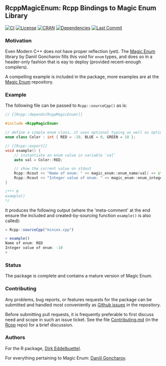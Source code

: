 
## RcppMagicEnum: Rcpp Bindings to Magic Enum Library

[![CI](https://github.com/eddelbuettel/rcppmagicenum/workflows/ci/badge.svg)](https://github.com/eddelbuettel/rcppmagicenum/actions?query=workflow%3Aci)
[![License](https://img.shields.io/badge/License-MIT-orange.svg)](https://opensource.org/licenses/MIT)
[![CRAN](https://www.r-pkg.org/badges/version/RcppMagicEnum)](https://cran.r-project.org/package=RcppMagicEnum)
[![Dependencies](https://tinyverse.netlify.app/badge/RcppMagicEnum)](https://cran.r-project.org/package=RcppMagicEnum)
[![Last Commit](https://img.shields.io/github/last-commit/eddelbuettel/rcppmagicenum)](https://github.com/eddelbuettel/rcppmagicenum)

### Motivation

Even Modern C++ does not have proper reflection (yet). The [Magic Enum][magic enum] library by
Daniil Goncharov fills this void for `enum` types, and does so in a header-only fashion that is eay
to deploy (provided recent-enough compilers).

A compelling example is included in the package, more examples are at the [Magic Enum][magic enum]
repository.

### Example

The following file can be passed to `Rcpp::sourceCpp()` as is:

```c++
// [[Rcpp::depends(RcppMagicEnum)]]

#include <RcppMagicEnum>

// define a simple enum class, it uses optional typing as well as optional assigned values
enum class Color : int { RED = -10, BLUE = 0, GREEN = 10 };

// [[Rcpp::export]]
void example() {
    // instantiate an enum value in variable 'val'
    auto val = Color::RED;

    // show the current value on stdout
    Rcpp::Rcout << "Name of enum: " << magic_enum::enum_name(val) << std::endl;
    Rcpp::Rcout << "Integer value of enum: " << magic_enum::enum_integer(val) << std::endl;
}

/*** R
example()
*/
```

It produces the following output (where the 'meta-comment' at the end ensure the included and
created-by-sourcing function `example()` is also called):

```r
> Rcpp::sourceCpp("miniex.cpp")

> example()
Name of enum: RED
Integer value of enum: -10
>
```

### Status

The package is complete and contains a mature version of Magic Enum.

### Contributing

Any problems, bug reports, or features requests for the package can be submitted and handled most
conveniently as [Github issues][issues] in the repository.

Before submitting pull requests, it is frequently preferable to first discuss need and scope in such
an issue ticket.  See the file
[Contributing.md](https://github.com/RcppCore/Rcpp/blob/master/Contributing.md) (in the
[Rcpp](https://github.com/RcppCore/Rcpp) repo) for a brief discussion.

### Authors

For the R package, [Dirk Eddelbuettel](https://github.com/eddelbuettel).

For everything pertaining to Magic Enum: [Daniil Goncharov](https://github.com/Neargye).


[magic enum]: https://github.com/Neargye/magic_enum
[issues]: https://github.com/eddelbuettel/rcppmagicenum/issues
